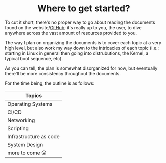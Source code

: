 <h1 align="center">Where to get started?</h1></center>

To cut it short, there's no proper way to go about reading the documents found on the website/[GitHub](https://github.com/1SRE/Manual); it's really up to you, the user, to dive anywhere across the vast amount of resources provided to you.

The way I plan on organizing the documents is to cover each topic at a very high level, but also work my way down to the intricacies of each topic (i.e.: starting in Linux in general then going into distrubutions, the Kernel, a typical boot sequence, etc).

As you can tell, the plan is somewhat disorganized for now, but eventually there'll be more consistency throughout the documents.

For the time being, the outline is as follows:

|Topics|
|--|
|Operating Systems|
|CI/CD|
|Networking|
|Scripting|
|Infrastructure as code|
|System Design|
|more to come 😛|
